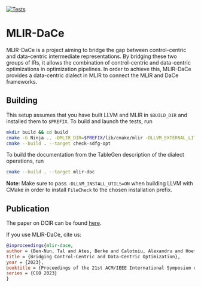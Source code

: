 [![Tests](https://github.com/spcl/mlir-dace/actions/workflows/lit-test.yml/badge.svg)](https://github.com/spcl/mlir-dace/actions/workflows/lit-test.yml)

# MLIR-DaCe
MLIR-DaCe is a project aiming to bridge the gap between control-centric and data-centric intermediate representations.
By bridging these two groups of IRs, it allows the combination of control-centric and data-centric optimizations in optimization pipelines.
In order to achieve this, MLIR-DaCe provides a data-centric dialect in MLIR to connect the MLIR and DaCe frameworks.

## Building
This setup assumes that you have built LLVM and MLIR in `$BUILD_DIR` and installed them to `$PREFIX`. To build and launch the tests, run
```sh
mkdir build && cd build
cmake -G Ninja .. -DMLIR_DIR=$PREFIX/lib/cmake/mlir -DLLVM_EXTERNAL_LIT=$BUILD_DIR/bin/llvm-lit
cmake --build . --target check-sdfg-opt
```
To build the documentation from the TableGen description of the dialect operations, run
```sh
cmake --build . --target mlir-doc
```
**Note**: Make sure to pass `-DLLVM_INSTALL_UTILS=ON` when building LLVM with CMake in order to install `FileCheck` to the chosen installation prefix.

## Publication
The paper on DCIR can be found [here](https://dl.acm.org/doi/10.1145/3579990.3580018).

If you use MLIR-DaCe, cite us:
```bibtex
@inproceedings{mlir-dace,
author = {Ben-Nun, Tal and Ates, Berke and Calotoiu, Alexandru and Hoefler, Torsten},
title = {Bridging Control-Centric and Data-Centric Optimization},
year = {2023},
booktitle = {Proceedings of the 21st ACM/IEEE International Symposium on Code Generation and Optimization},
series = {CGO 2023}
}
```
